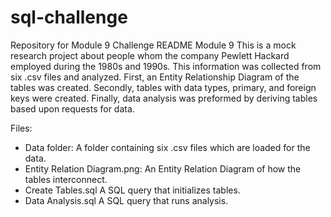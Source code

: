 # sql-challenge
Repository for Module 9 Challenge
README Module 9
This is a mock research project about people whom the company Pewlett Hackard employed during the 1980s and 1990s. This information was collected from six .csv files and analyzed.
First, an Entity Relationship Diagram of the tables was created.
Secondly, tables with data types, primary, and foreign keys were created.
Finally, data analysis was preformed by deriving tables based upon requests for data.

Files:
* Data folder:
    A folder containing six .csv files which are loaded for the data.
* Entity Relation Diagram.png:
    An Entity Relation Diagram of how the tables interconnect.
* Create Tables.sql
	A SQL query that initializes tables.
* Data Analysis.sql
	A SQL query that runs analysis.
